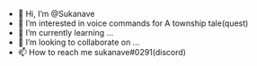- 👋 Hi, I’m @Sukanave
- 👀 I’m interested in voice commands for A township tale(quest)
- 🌱 I’m currently learning ...
- 💞️ I’m looking to collaborate on ...
- 📫 How to reach me sukanave#0291(discord)

<!---
Sukanave/Sukanave is a ✨ special ✨ repository because its `README.md` (this file) appears on your GitHub profile.
You can click the Preview link to take a look at your changes.
--->
